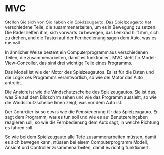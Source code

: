 # MVC
Stellen Sie sich vor, Sie haben ein Spielzeugauto. Das Spielzeugauto hat verschiedene Teile, die zusammenarbeiten, um es in Bewegung zu setzen. Die Räder helfen ihm, sich vorwärts zu bewegen, das Lenkrad hilft ihm, sich zu drehen, und die Tasten auf der Fernbedienung sagen dem Auto, was es tun soll.

In ähnlicher Weise besteht ein Computerprogramm aus verschiedenen Teilen, die zusammenarbeiten, damit es funktioniert. MVC steht für Model-View-Controller, das sind drei wichtige Teile eines Programms.

Das Modell ist wie der Motor des Spielzeugautos. Es ist für die Daten und die Logik des Programms verantwortlich, so wie der Motor das Auto antreibt.

Die Ansicht ist wie die Windschutzscheibe des Spielzeugautos. Sie ist das, was Sie auf dem Bildschirm sehen und wie das Programm aussieht, so wie die Windschutzscheibe Ihnen zeigt, was vor dem Auto ist.

Der Controller ist so etwas wie die Fernsteuerung für das Spielzeugauto. Er sagt dem Programm, was es tun soll und wie es auf Benutzereingaben reagieren soll, so wie die Fernbedienung dem Auto sagt, in welche Richtung es fahren soll.

So wie bei dem Spielzeugauto alle Teile zusammenarbeiten müssen, damit es sich bewegen kann, müssen bei einem Computerprogramm Modell, Ansicht und Controller zusammenarbeiten, damit es richtig funktioniert.